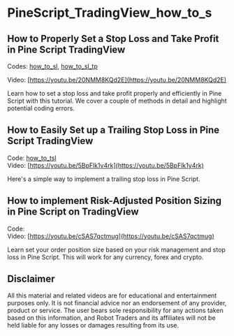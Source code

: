 # PineScript_TradingView_how_to_s


How to Properly Set a Stop Loss and Take Profit in Pine Script TradingView
-------------
Codes: [how_to_sl](https://github.com/RobotTraders/PineScript_TradingView_how_to_s/blob/main/how_to_sl), 
[how_to_sl_tp](https://github.com/RobotTraders/PineScript_TradingView_how_to_s/blob/main/how_to_sl_tp)

Video: [https://youtu.be/20NMM8KQd2E](https://youtu.be/20NMM8KQd2E)

Learn how to set a stop loss and take profit properly and efficiently in Pine Script with this tutorial. We cover a couple of methods in detail and highlight potential coding errors. 


How to Easily Set up a Trailing Stop Loss in Pine Script TradingView
-------------
Code: [how_to_tsl](https://github.com/RobotTraders/PineScript_TradingView_how_to_s/blob/main/how_to_tsl) \
Video: [https://youtu.be/5BpFlk1y4rk](https://youtu.be/5BpFlk1y4rk)

Here's a simple way to implement a trailing stop loss in Pine Script.


How to implement Risk-Adjusted Position Sizing in Pine Script on TradingView
-------------
Code: 
\
Video: [https://youtu.be/cSAS7qctmug](https://youtu.be/cSAS7qctmug)

Learn set your order position size based on your risk management and stop loss in Pine Script. This will work for any currency, forex and crypto.


Disclaimer
-------------
All this material and related videos are for educational and entertainment purposes only. It is not financial advice nor an endorsement of any provider, product or service. The user bears sole responsibility for any actions taken based on this information, and Robot Traders and its affiliates will not be held liable for any losses or damages resulting from its use. 
